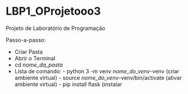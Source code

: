 # LBP1_OProjetooo3
Projeto de Laboratório de Programação

Passo-a-passo:
 - Criar Pasta
 - Abrir o Terminal
 - cd *nome_da_pasta*
 - Lista de comando:  - python 3 -m venv *nome_do_venv*-venv (criar ambiente virtual)
                      - source *nome_do_venv*-venv/bin/activate (ativar ambiente virtual)
                      - pip install flask (instalar 
